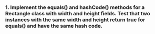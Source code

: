 ### 1. Implement the equals() and hashCode() methods for a Rectangle class with width and height fields. Test that two instances with the same width and height return true for equals() and have the same hash code.